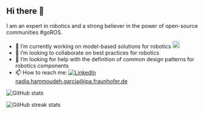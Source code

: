 ## Hi there 👋
I am an expert in robotics and a strong believer in the power of open-source communities #goROS.

- 🔭 I’m currently working on model-based solutions for robotics [<img src='https://cdn.jsdelivr.net/npm/simple-icons@3.0.1/icons/github.svg' alt='github' height='20'>](https://github.com/ipa-nhg)
- 👯 I’m looking to collaborate on best practices for robotics 
- 🤔 I’m looking for help with the definition of common design patterns for robotics components
- 📫 How to reach me: [![LinkedIn](https://img.shields.io/badge/LinkedIn-blue?style=flat&logo=linkedin&labelColor=blue)](https://www.linkedin.com/in/nadia-hammoudeh-garc%C3%ADa-62146b105) nadia.hammoudeh.garcia@ipa.fraunhofer.de  

![GitHub stats](https://github-readme-stats.vercel.app/api?username=ipa-nhg&show_icons=true&count_private=true&theme=tokyonight)

![GitHub streak stats](https://github-readme-streak-stats.herokuapp.com/?user=ipa-nhg)  

<!-- 
[<img src="https://raw.githubusercontent.com/github/explore/80688e429a7d4ef2fca1e82350fe8e3517d3494d/topics/python/python.png" alt="python logo" width="28">](https://www.python.org/) [<img src="https://raw.githubusercontent.com/github/explore/80688e429a7d4ef2fca1e82350fe8e3517d3494d/topics/bash/bash.png" alt="bash logo" width="28">](https://www.gnu.org/software/bash/) [<img src="https://raw.githubusercontent.com/Delta456/Delta456/master/img/actions.png" alt="actions logo" width="24">](https://github.com/features/actions) | [<img src="https://raw.githubusercontent.com/Delta456/Delta456/master/img/git.png" alt="git logo" width="24">](https://git-scm.com/) [<img src="https://raw.githubusercontent.com/github/explore/80688e429a7d4ef2fca1e82350fe8e3517d3494d/topics/cpp/cpp.png" alt="cpp logo" width="24">](https://isocpp.org/)
-->
